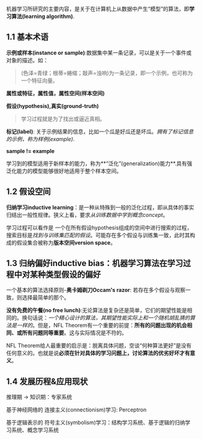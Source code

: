 机器学习所研究的主要内容，是关于在计算机上从数据中产生“模型”的算法，即**学习算法(learning algorithm)**.

## 1.1 基本术语
**示例或样本(instance or sample)**:数据集中某一条记录，可以是关于一个事件或对象的描述。如：
> (色泽=青绿；根蒂=蜷缩；敲声=浊响)为一条记录，即一个示例，也可称为一个特征向量。

**属性或特征，属性值，属性空间(样本空间)**

**假设(hypothesis),真实(ground-truth)**
> 学习过程就是为了找出或逼近真相。

**标记(label)**: 关于示例结果的信息，比如一个瓜是好瓜还是坏瓜。*拥有了标记信息的示例，称为样例(example)*.

**sample != example**

学习到的模型适用于新样本的能力，称为**“泛化”(generalization)能力**.具有强泛化能力的模型能够很好地适用于整个样本空间。

## 1.2 假设空间
**归纳学习inductive learning**：是一种从特殊到一般的泛化过程，即从具体的事实归结出一般性规律。狭义上看，要求*从训练数据中学到概念concept*。

学习过程可以看作是 一个在所有假设hypothesis组成的空间中进行搜索的过程，搜索目标是*找到与训练集匹配的假设*。可能存在多个假设与训练集一致，此时其构成的假设集合被称为**版本空间version space**。
## 1.3 归纳偏好inductive bias：机器学习算法在学习过程中对某种类型假设的偏好
一个基本的算法选择原则-**奥卡姆剃刀Occam's razor**: 若存在多个假设与观察一致，则选择最简单的那个。

**没有免费的午餐(no free lunch)**:无论算法是复杂还是简单，它们的期望性能是相同的。换句话说：*一个精心设计的算法，其期望性能实际上和一个随机胡乱猜的算法是一样的*。但是，NFL Theorem有一个重要的前提：**所有的问题出现的机会相同、或所有问题同等重要**。这与实际情况是不符的。

NFL Theorem给人最重要的启示是：脱离具体问题，空谈“何种算法更好”是没有任何意义的。也就是说**必须在针对具体的学习问题上，讨论算法的优劣好坏才有意义**。

## 1.4 发展历程&应用现状

推理期 -> 知识期：专家系统 

基于神经网络的 连接主义(connectionism)学习: Perceptron

基于逻辑表示的 符号主义(symbolism)学习：结构学习系统、基于逻辑的归纳学习系统、概念学习系统
